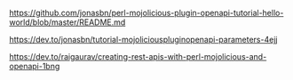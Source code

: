 https://github.com/jonasbn/perl-mojolicious-plugin-openapi-tutorial-hello-world/blob/master/README.md

https://dev.to/jonasbn/tutorial-mojoliciouspluginopenapi-parameters-4ejj

https://dev.to/raigaurav/creating-rest-apis-with-perl-mojolicious-and-openapi-1bng


